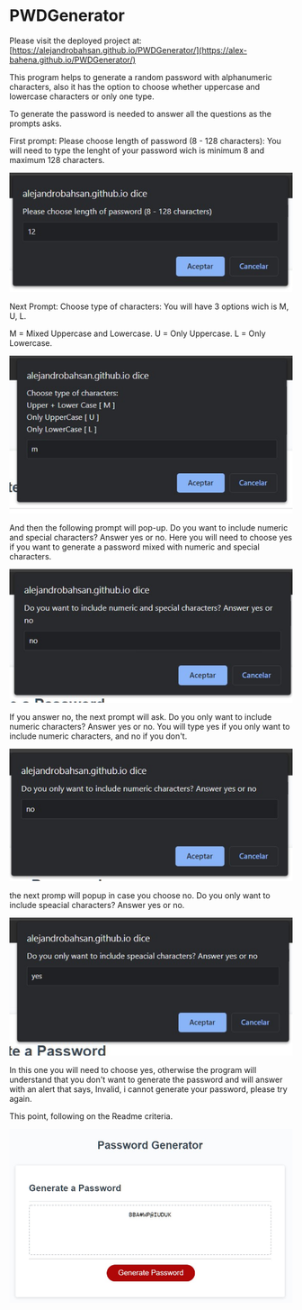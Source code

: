 # PWDGenerator


Please visit the deployed project at: [https://alejandrobahsan.github.io/PWDGenerator/](https://alex-bahena.github.io/PWDGenerator/)



This program helps to generate a random password with alphanumeric characters, also it has the option to choose whether 
uppercase and lowercase characters or only one type.

To generate the password is needed to  answer all the questions as the prompts asks.

First prompt: Please choose length of password (8 - 128 characters):
You will need to type the lenght of your password wich is minimum 8 and maximum 128 characters.

![alt text](https://github.com/AlejandroBahSan/PWDGenerator/blob/main/assets/images/1stprompt.jpg)

Next Prompt: Choose type of characters: 
You will have 3 options wich is M, U, L.

M = Mixed Uppercase and Lowercase.
U = Only Uppercase.
L = Only Lowercase.

![](https://github.com/AlejandroBahSan/PWDGenerator/blob/main/assets/images/2ndprompt.jpg)

And then the following prompt will pop-up. Do you want to include numeric and special characters? Answer yes or no.
Here you will need to choose yes if you want to generate a password mixed with numeric and special characters.

![](https://github.com/AlejandroBahSan/PWDGenerator/blob/main/assets/images/3rdprompt.jpg)

If you answer no, the next prompt will ask. Do you only want to include numeric characters? Answer yes or no.
You will type yes if you only want to include numeric characters, and no if you don't.

![](https://github.com/AlejandroBahSan/PWDGenerator/blob/main/assets/images/4thprompt.jpg)


the next promp will popup in case you choose no. Do you only want to include speacial characters? Answer yes or no.

![](https://github.com/AlejandroBahSan/PWDGenerator/blob/main/assets/images/5thprompt.jpg)

In this one you will need to choose yes, otherwise the program will understand that you don't want to generate the password and will
answer with an alert that says, Invalid, i cannot generate your password, please try again.

This point, following on the Readme criteria.

![](https://github.com/AlejandroBahSan/PWDGenerator/blob/main/assets/images/PasswordGenerated.jpg)

